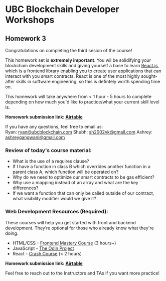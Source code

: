 # UBC Blockchain Developer Workshops

## Homework 3

Congratulations on completing the third sesion of the course!

This homework set is **extremely important**. You wil be solidifying your blockchain development skills and giving yourself a base to learn [React.js](https://reactjs.org/), which is a frontend library enabling you to create user applications that can interact with you smart contracts. React is one of the most highly sought-after skills in software engineering, so this is defintely worth spending time on.

This homework will take anywhere from < 1 hour - 5 hours to complete depending on how much you'd like to practice/what your current skill level is.

**Homework submission link: [Airtable](https://airtable.com/shrvUajTSC2PJhog2)**

If you have any questions, feel free to email us:  
Ryan: [ryan@ubcblockchain.com](mailto:ryan@ubcblockchain.com)
Shubh: [sh2002vk@gmail.com](mailto:sh2002vk@gmail.com)
Ashrey: [ashreygangwani@gmail.com](mailto:ashreygangwani@gmail.com)

### Review of today's course material:

- What is the use of a requires clause?
- If I have a function in class B which overrides another function in a parent class A, which function will be operated on?
- Why do we need to optimize our smart contracts to be gas efficient?
- Why use a mapping instead of an array and what are the key differences?
- If we want a function that can only be called outside of our contract, what visibility modifier would we give it?

### Web Development Resources (Required):

These courses will help you get started with front and backend development. They’re optional for those who already know what they're doing.

- HTML/CSS - [Frontend Mastery Course](https://www.udemy.com/course/master-the-basics-of-html5-css3-beginner-web-development/?ranMID=39197&ranEAID=JVFxdTr9V80&ranSiteID=JVFxdTr9V80-jUYq1.bknDfI7ZdtbMf4FQ&LSNPUBID=JVFxdTr9V80&utm_source=aff-campaign&utm_medium=udemyads) (3 hours~)
- JavaScript - [The Odin Project](https://www.theodinproject.com/paths/full-stack-javascript/courses/javascript)
- React - [Crash Course](https://www.youtube.com/watch?v=w7ejDZ8SWv8) (< 2 hours)

**Homework submission link: [Airtable](https://airtable.com/shrvUajTSC2PJhog2)**

Feel free to reach out to the Instructors and TAs if you want more practice!
